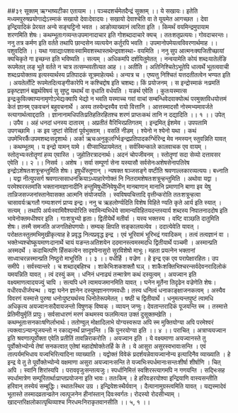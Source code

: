 ##३९ सूक्तम् ऋग्भाष्यटीका
एतायाम ।। पञ्चदशर्चमेतदैन्द्रं सूक्तम् ।। ये सखायः। इतेति मध्यमपुरुषप्रयोगाद्येऽस्माकं सखायो देवाःदेवादयः। सखायो देवाश्चेति वा ते यूयमेत आगच्छत । देवा इन्द्रियादिकं प्रेरयत अन्ये सङ्घट्टिनो भवत । आङोव्याख्यानं त्वरिता इति । किमर्थं वयमिन्द्रमुपायाम शरणमिति शेषः। कथम्भूताःगव्यन्तःउपमानादाचार इति गोशब्दादाचारे क्यच् । ततःशतृप्रत्ययः। गोवदाचरन्तः। ननु तत्र कर्मण इति वर्तते तथापि छान्दसेन व्यत्ययेन कर्तुरपि भवति । उपमानोपमेयत्वविवरणार्थमाह ।। पशुवदिति ।। यथा गवाद्याःपशवःस्वामिवशस्थास्तथेन्द्रवशस्था- वयमिति । ननु सुप आत्मनःक्यजितीच्छायां क्यचिकृते गा इच्छन्त इति भविष्यति । सत्यम् । अधिकमपि दर्शयितुमेतत् । नन्वयामेति कोयं शब्दःयातेर्लङि रूपमेतत् लङ् भूते वर्तते न चात्र तत्सम्भवतीत्यत आह ।। अतीति । अतिनिश्चितेऽभूतेपि धात्वर्थे भूतत्ववाची शब्दःप्रयोक्तव्य इत्यस्यार्थस्य प्रतिपादकं सूत्रमाहेत्यर्थः। अन्यत्र च । एष्यत्तु निश्चितं यत्तदतीतत्वेन भण्यत इति । अयतेर्लोटि रूपमेतदित्यङ्गीकारेपि न कश्चिद्दोष इति चशब्दः। किं प्रयोजनम् । स इन्द्रोस्माकं नःप्रमतिं प्रकृष्टज्ञानं बह्वर्थविषयं सु सुष्टु यथार्थं वा वृधाति वर्धयति । यङर्थ एवेति । कुतःयस्मात्स इन्द्रःकुवित्क्वाप्यनामृणोऽभेद्यःक्वापि भेद्यो न भवति यस्माच्च गवां वाचां सम्बन्धिवेदवाक्योत्थं परमुक्तविधयोत्तमं केतं ज्ञानम् एकवचनं बहुवचनार्थे । अस्य तस्येन्द्रस्यैव रायो वित्तानि । आत्तस्मादसौ नोस्मभ्यमावर्जते स्त्यागार्थत्वाद्ददाति । ज्ञानानामधिपतिःप्रतिहतिरहितश्च शरणं प्राप्तःकथं तानि न दद्यादिति ।। १ ।।
उपेत् । उपैव । अहं धनदां धनस्य दातारम् । अप्रतीतं वैरिभिरप्रतिगतम् । इन्द्रमित् ईशमेव । उपपतामि उपगच्छामि । क इव जुष्टां सेवितां पूर्वभुक्ताम् । वसतिं नीडम् । श्येनो न श्येनो यथा । कथं उपमेभिरर्कैःउपमशब्दःसदृशार्थः। अर्का ऋचःअनुकूलर्ग्भिःइन्द्रप्रतिपादकर्ग्भिरिन्द्र मेव नमस्यन् स्तुवन्निति यावत् । कथम्भूतम् । य इन्द्रो यामन् यामे । वीप्साभिप्रायमेतत् । सर्वस्मिन्काले कालवाचक एव वायम् । स्तोतृभ्यःस्तोतॄणां हव्य एवास्ति । जुहोतिरत्रादनार्थः। अदनं चोपजीवनम् । स्तोतॄणां सदा सेव्यो दत्तावसर एवेति ।। २ ।।
निसर्व । अशेष । सर्वा सम्पूर्णा सेना यस्यासौ सर्वसेनःअशेषसेनापतिरेष इन्द्रोऽशेषतःशत्रून्हन्तुमिति शेषः। इषुधींस्तूणान् । न्यषक्त षञ्जसङ्गे वष्टीति श्रवणाल्लकारव्यत्ययः। बध्नाति । यद्वा नीत्युपसर्ग श्रवणात्ससाधनक्रियाऽध्याहारेणोक्तं नि नितरामशेषतःशत्रून्हन्तुमिति । अथोवा यद्वा । परमेश्वरस्तमांसि भक्तानामज्ञानादीनि हन्तुमिषुधीनिवेषुधीन् मानबाणान् मानानि प्रमाणानि बाणा इव येषु तान्निजसज्जनांस्तानेवासक्त आत्मनि संयोजयति । स्वविषयचित्तादि वृत्तीन्करोति ततःशत्रून्हत्वा चासावर्यःऋगतौ गम्यःशरणं प्राप्य इन्द्रः। ननु च ऋहलोर्ण्यदिति विशेष विहिते ण्यति कृते आर्य इति स्यात् । सत्यम् । तथापि अर्यःस्वामिवैश्ययोरिति स्वामिन्यभिधेये सामान्यविहितयदन्तस्यार्य शब्दस्य निपातनाददोष इति भावेनोक्तमधीश्वर इति । गाःशत्रुभ्यो हृताः। द्वितीयेर्थे मतीर्वा । यस्य भक्तस्य । वष्टि वाञ्छति दातुमिति शेषः। तस्मै समजति अजगतिक्षेपणयोः। सम्यक् क्षिपति सङ्कालयत्येव । ददात्येवेति यावत् । परोक्षतःस्तुतमभिमुखीकृत्याह हे प्रवृद्ध नित्यप्रवृद्ध इन्द्र । एवं भूरिवामं भूरिभद्रं गवादिकम् । तत्वं तत्वज्ञानं वा । भक्तेभ्यश्चोष्कूयमाणःदानार्थे चायं यङन्तःअतिशयेन ददमानस्त्वमस्मदधि द्वितीयार्थे पञ्चमी । अस्मान्प्रति अस्मदर्थे । कदाचित्पणि र्हिंसकत्वेन सादृश्येनासुरो सुरविशेषो माभूः। महता प्रयत्नेन भक्तानां साध्वाचरन्नस्मान्प्रति निष्ठुरो माभूरिति ।। ३ ।।
वधीर्हि । वज्रेण । हे इन्द्र एक एव परापेक्षारहितः। उप समीपे । सर्वस्यान्तरे । च शब्दाद्बहिश्च । शाकेभिःशकशक्तौ घञ् । शाकैःशक्तिभिश्चरन्सर्वदेवनरादिलोकं यमयन्निति यावत् । त्वं दस्युं कम् । धनिनं धनाढ्यं तन्मात्रेण कथं दस्युत्वम् । अयज्वान इति वक्ष्यमाणत्वादयज्युं चापि । सत्यपि धने त्वामयजमानमिति यावत् । घनेन मूर्तेना तिदृढेन वज्रेणेति शेषः। वधीरवधीर्जघन्थ । यद्वा घनेन ज्ञानेन दस्युमज्ञानगणमवधीः। तस्य धनित्वं धनाकाङ्क्षाजनकत्वम् । अस्यैव विवरणं यस्मात्ते पुरुषा धनोःपुष्ट्यर्थस्य धिनोतेरूपमेतत् । षष्ठी च द्वितीयार्थे । धनुमत्यन्तपुष्टं त्वामधि अधिकृत्य अयज्वानःसदैवायजन्तो विषुणक् विष्वक् । व्यायन् जग्मुः। देवतान्तरादिकं पूजयन्ति स्म । तस्मात्ते प्रेतिमीयुर्मृतिं प्रापुः। सर्वसाधारणं मरणं कथमस्य फलमित्यत उक्तं दुसूक्तम्खेति । कथम्भूताःसनकाःषणिर्लाभार्थः। ततोण्वुल् मोक्षादिलाभे योग्यस्वरूपा अपि स्म मुक्तियोग्या अपि परमेश्वरं त्यक्त्वाऽन्यान्पूजयन्तो न रकाद्यनर्थं प्राप्नुवन्ति । किं पुनरयोग्या इति ।। ४ ।।
पराचित् । अत्राप्ययज्वान इति श्रवणात्पूर्वोक्ता एवेति प्रतीतिं तावन्निराकरोति । अयज्वान इति । ये वक्ष्यमाणा अयज्वानस्ते तु पूर्वोक्तेभ्योन्ये तेषां सनकत्वात् एतेषां महादोषोक्तेःतर्हि के ते । ये आसुरा असुरस्वभावाःसन्ति । एवं तात्पर्यमभिधाय यज्वभिरित्यादिना व्याख्याति । यद्वोक्तं विवेकं प्रदर्शयन्नेवायज्वानोन्य इत्यादिनैव व्याख्याति । हे इन्द्र ये तु ते पूर्वोक्तेभ्योन्ये वक्षमाणा असुरा अयज्वानःसन्ति ते यज्वभिःस्पर्धमानाःसन्तःशीर्षा शीर्षाणि । चित् अपि । स्वानि शिरांस्यपि । पराववृजुःसन्तत्यजुः। स्पर्धानिमित्तं स्वशिरस्त्यागमपि न गणयन्ति । सद्भिःसह स्पर्धामात्रेण सम्पूरितार्थाःप्राप्तप्रयोजना इति भावः। ततःकिम् । हे हरिवःहरयोश्वा इन्द्रियाणि वास्यसन्तीति हरिवान् तस्येयं सम्बुद्धिः। स्थातःस्थिर उग्र । इन्द्रियेशःस्थैर्यवान् । दैत्यानामुग्रस्त्वमिति यावत् । यद्यस्मादेवं भूतास्ते तस्मादव्रतान्व्रतेन त्वत्पूजनेन हीनांस्तान् दिवःस्वर्गतः। रोदस्यो रोदसीभ्याम् । खादन्तरिक्षलोकात्पृथिव्याश्च निरधमःनिराकृतवानसीति ।। ५, १ ।।
